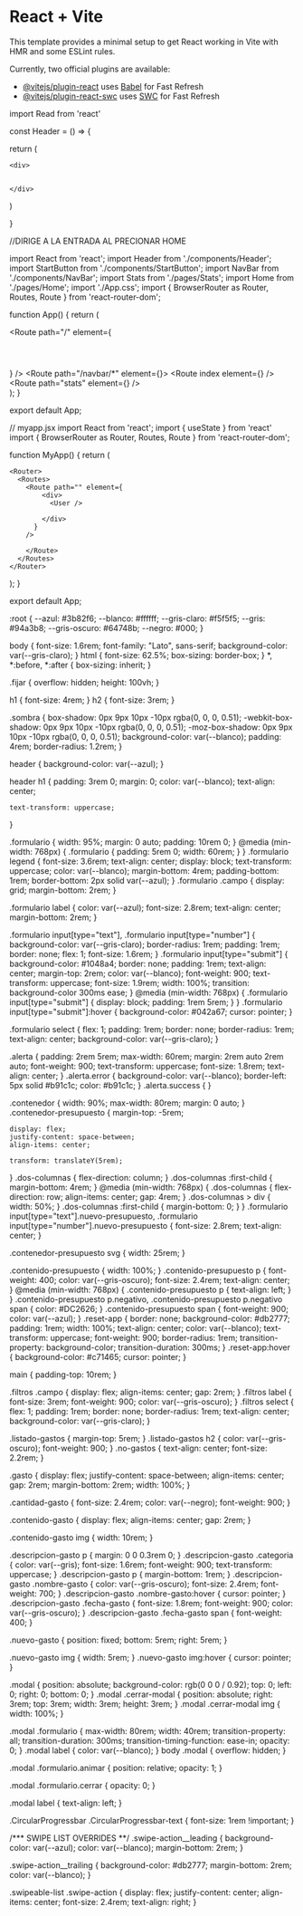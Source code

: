 # React + Vite

This template provides a minimal setup to get React working in Vite with HMR and some ESLint rules.

Currently, two official plugins are available:

- [@vitejs/plugin-react](https://github.com/vitejs/vite-plugin-react/blob/main/packages/plugin-react/README.md) uses [Babel](https://babeljs.io/) for Fast Refresh
- [@vitejs/plugin-react-swc](https://github.com/vitejs/vite-plugin-react-swc) uses [SWC](https://swc.rs/) for Fast Refresh

import Read from 'react'

const Header = () => {

return (

    <div>


    </div>

)

}



//DIRIGE A LA ENTRADA AL PRECIONAR HOME 

import React from 'react';
import Header from './components/Header';
import StartButton from './components/StartButton';
import NavBar from './components/NavBar';
import Stats from './pages/Stats';
import Home from './pages/Home';
import './App.css';
import { BrowserRouter as Router, Routes, Route } from 'react-router-dom';

function App() {
  return (
    <div>
      <Router>
        <Routes>
          <Route
            path="/"
            element={
              <div>
                <Header />
                <StartButton />
              </div>
            }
          />
          <Route path="/navbar/*" element={<NavBar />}>
            <Route index element={<Home />} />
            <Route path="stats" element={<Stats />} />
          </Route>
        </Routes>
      </Router>
    </div>
  );
}

export default App;












// myapp.jsx
import React from 'react';
import { useState } from 'react'
import { BrowserRouter as Router, Routes, Route } from 'react-router-dom';


function MyApp() {
  return (







    <Router>
      <Routes>
        <Route path="" element={
            <div>
              <User />
           
            </div>
          }
        />
    
        </Route>
      </Routes>
    </Router>
  );
}

export default App;





































:root {
    --azul: #3b82f6;
    --blanco: #ffffff;
    --gris-claro: #f5f5f5;
    --gris: #94a3b8;
    --gris-oscuro: #64748b;
    --negro: #000;
}

body {
    font-size: 1.6rem;
    font-family: "Lato", sans-serif;
    background-color: var(--gris-claro);
}
html {
    font-size: 62.5%;
    box-sizing: border-box;
}
*,
*:before,
*:after {
    box-sizing: inherit;
}

.fijar {
    overflow: hidden;
    height: 100vh;
}

h1 {
    font-size: 4rem;
}
h2 {
    font-size: 3rem;
}

.sombra {
    box-shadow: 0px 9px 10px -10px rgba(0, 0, 0, 0.51);
    -webkit-box-shadow: 0px 9px 10px -10px rgba(0, 0, 0, 0.51);
    -moz-box-shadow: 0px 9px 10px -10px rgba(0, 0, 0, 0.51);
    background-color: var(--blanco);
    padding: 4rem;
    border-radius: 1.2rem;
}

header {
    background-color: var(--azul);
}

header h1 {
    padding: 3rem 0;
    margin: 0;
    color: var(--blanco);
    text-align: center;

    text-transform: uppercase;
}

.formulario {
    width: 95%;
    margin: 0 auto;
    padding: 10rem 0;
}
@media (min-width: 768px) {
    .formulario {
        padding: 5rem 0;
        width: 60rem;
    }
}
.formulario legend {
    font-size: 3.6rem;
    text-align: center;
    display: block;
    text-transform: uppercase;
    color: var(--blanco);
    margin-bottom: 4rem;
    padding-bottom: 1rem;
    border-bottom: 2px solid var(--azul);
}
.formulario .campo {
    display: grid;
    margin-bottom: 2rem;
}

.formulario label {
    color: var(--azul);
    font-size: 2.8rem;
    text-align: center;
    margin-bottom: 2rem;
}

.formulario input[type="text"],
.formulario input[type="number"] {
    background-color: var(--gris-claro);
    border-radius: 1rem;
    padding: 1rem;
    border: none;
    flex: 1;
    font-size: 1.6rem;
}
.formulario input[type="submit"] {
    background-color: #1048a4;
    border: none;
    padding: 1rem;
    text-align: center;
    margin-top: 2rem;
    color: var(--blanco);
    font-weight: 900;
    text-transform: uppercase;
    font-size: 1.9rem;
    width: 100%;
    transition: background-color 300ms ease;
}
@media (min-width: 768px) {
    .formulario input[type="submit"] {
        display: block;
        padding: 1rem 5rem;
    }
}
.formulario input[type="submit"]:hover {
    background-color: #042a67;
    cursor: pointer;
}

.formulario select {
    flex: 1;
    padding: 1rem;
    border: none;
    border-radius: 1rem;
    text-align: center;
    background-color: var(--gris-claro);
}

.alerta {
    padding: 2rem 5rem;
    max-width: 60rem;
    margin: 2rem auto 2rem auto;
    font-weight: 900;
    text-transform: uppercase;
    font-size: 1.8rem;
    text-align: center;
}
.alerta.error {
    background-color: var(--blanco);
    border-left: 5px solid #b91c1c;
    color: #b91c1c;
}
.alerta.success {
}

.contenedor {
    width: 90%;
    max-width: 80rem;
    margin: 0 auto;
}
.contenedor-presupuesto {
    margin-top: -5rem;

    display: flex;
    justify-content: space-between;
    align-items: center;

    transform: translateY(5rem);
}
.dos-columnas {
    flex-direction: column;
}
.dos-columnas :first-child {
    margin-bottom: 4rem;
}
@media (min-width: 768px) {
    .dos-columnas {
        flex-direction: row;
        align-items: center;
        gap: 4rem;
    }
    .dos-columnas > div {
        width: 50%;
    }
    .dos-columnas :first-child {
        margin-bottom: 0;
    }
}
.formulario input[type="text"].nuevo-presupuesto, 
.formulario input[type="number"].nuevo-presupuesto {
    font-size: 2.8rem;
    text-align: center;
}

.contenedor-presupuesto svg {
    width: 25rem;
}

.contenido-presupuesto {
    width: 100%;
}
.contenido-presupuesto p {
    font-weight: 400;
    color: var(--gris-oscuro);
    font-size: 2.4rem;
    text-align: center;
}
@media (min-width: 768px) {
    .contenido-presupuesto p {
        text-align: left;
    }
}
.contenido-presupuesto p.negativo,
.contenido-presupuesto p.negativo span {
    color: #DC2626;
}
.contenido-presupuesto span {
    font-weight: 900;
    color: var(--azul);
}
.reset-app {
    border: none;
    background-color: #db2777;
    padding: 1rem;
    width: 100%;
    text-align: center;
    color: var(--blanco);
    text-transform: uppercase;
    font-weight: 900;
    border-radius: 1rem;
    transition-property: background-color;
    transition-duration: 300ms;
}
.reset-app:hover {
    background-color: #c71465;
    cursor: pointer;
}

main {
    padding-top: 10rem;
}

.filtros .campo {
    display: flex;
    align-items: center;
    gap: 2rem;
}
.filtros label {
    font-size: 3rem;
    font-weight: 900;
    color: var(--gris-oscuro);
}
.filtros select {
    flex: 1;
    padding: 1rem;
    border: none;
    border-radius: 1rem;
    text-align: center;
    background-color: var(--gris-claro);
}

.listado-gastos {
    margin-top: 5rem;
}
.listado-gastos h2 {
    color: var(--gris-oscuro);
    font-weight: 900;
}
.no-gastos {
    text-align: center;
    font-size: 2.2rem;
}

.gasto {
    display: flex;
    justify-content: space-between;
    align-items: center;
    gap: 2rem;
    margin-bottom: 2rem;
    width: 100%;
}

.cantidad-gasto {
    font-size: 2.4rem;
    color: var(--negro);
    font-weight: 900;
}

.contenido-gasto {
    display: flex;
    align-items: center;
    gap: 2rem;
}

.contenido-gasto img {
    width: 10rem;
}

.descripcion-gasto p {
    margin: 0 0 0.3rem 0;
}
.descripcion-gasto .categoria {
    color: var(--gris);
    font-size: 1.6rem;
    font-weight: 900;
    text-transform: uppercase;
}
.descripcion-gasto p {
    margin-bottom: 1rem;
}
.descripcion-gasto .nombre-gasto {
    color: var(--gris-oscuro);
    font-size: 2.4rem;
    font-weight: 700;
}
.descripcion-gasto .nombre-gasto:hover {
    cursor: pointer;
}
.descripcion-gasto .fecha-gasto {
    font-size: 1.8rem;
    font-weight: 900;
    color: var(--gris-oscuro);
}
.descripcion-gasto .fecha-gasto span {
    font-weight: 400;
}

.nuevo-gasto {
    position: fixed;
    bottom: 5rem;
    right: 5rem;
}

.nuevo-gasto img {
    width: 5rem;
}
.nuevo-gasto img:hover {
    cursor: pointer;
}

.modal {
    position: absolute;
    background-color: rgb(0 0 0 / 0.92);
    top: 0;
    left: 0;
    right: 0;
    bottom: 0;
}
.modal .cerrar-modal {
    position: absolute;
    right: 3rem;
    top: 3rem;
    width: 3rem;
    height: 3rem;
}
.modal .cerrar-modal img {
    width: 100%;
}

.modal .formulario {
    max-width: 80rem;
    width: 40rem;
    transition-property: all;
    transition-duration: 300ms;
    transition-timing-function: ease-in;
    opacity: 0;
}
.modal label {
    color: var(--blanco);
}
body .modal {
    overflow: hidden;
}

.modal .formulario.animar {
    position: relative;
    opacity: 1;
}

.modal .formulario.cerrar {
    opacity: 0;
}

.modal label {
    text-align: left;
}

.CircularProgressbar .CircularProgressbar-text {
    font-size: 1rem !important;
}

/*** SWIPE LIST OVERRIDES **/
.swipe-action__leading {
    background-color: var(--azul);
    color: var(--blanco);
    margin-bottom: 2rem;
}

.swipe-action__trailing {
    background-color: #db2777;
    margin-bottom: 2rem;
    color: var(--blanco);
}

.swipeable-list .swipe-action {
    display: flex;
    justify-content: center;
    align-items: center;
    font-size: 2.4rem;
    text-align: right;
}

